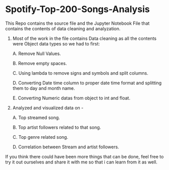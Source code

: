 # Spotify-Top-200-Songs-Analysis
This Repo contains the source file and the Jupyter Notebook  File that contains the contents of data cleaning and analyzation.

1. Most of the work in the file contains Data cleaning as all the contents were Object data types so we had to first:

   A. Remove Null Values.

   B. Remove empty spaces.

   C. Using lambda to remove signs and symbols and split columns.

   D. Converting Date time column to proper date time format and splitting them to day and month name.

   E. Converting Numeric datas from object to int and float.

2. Analyzed and visualized data on -

   A. Top streamed song.

   B. Top artist followers related to that song.

   C. Top genre related song.

   D. Correlation between Stream and artist followers.


If you think there could have been more things that can be done, feel free to try it out ourselves and share it with me so that i can learn from it as well. 
